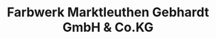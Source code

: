 ---
title: "Farbwerk Marktleuthen Gebhardt GmbH & Co.KG"
url: /marktleuthen/farbwerk-marktleuthen-gebhardt-gmbh-und-co-kg/
shop: Farben
---